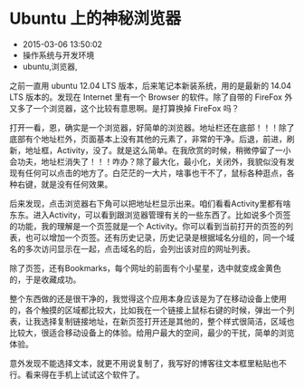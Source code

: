 # Ubuntu 上的神秘浏览器
- 2015-03-06 13:50:02
- 操作系统与开发环境
- ubuntu,浏览器,

<!--markdown-->之前一直用 ubuntu 12.04 LTS 版本，后来笔记本新装系统，用的是最新的 14.04 LTS 版本的。发现在 Internet 里有一个 Browser 的软件。除了自带的 FireFox 外又多了一个浏览器，这个比较有意思啊。是打算换掉 FireFox 吗？


<!--more-->


打开一看，恩，确实是一个浏览器，好简单的浏览器。地址栏还在底部！！！除了底部有个地址栏外，页面基本上没有其他的元素了，非常的干净。后退，前进，刷新，地址框，Activity，没了。就是这么简单。在我欣赏的时候，稍微停留了一小会功夫，地址栏消失了！！！咋办？除了最大化，最小化，关闭外，我貌似没有发现有任何可以点击的地方了。白茫茫的一大片，啥事也干不了，鼠标各种逛点，各种右键，就是没有任何效果。

后来发现，点击浏览器右下角可以把地址栏显示出来。咱们看看Activity里都有啥东东。进入Activity，可以看到跟浏览器管理有关的一些东西了。比如说多个页签的功能，我的理解是一个页签就是一个 Activity。你可以看到当前打开的页签的列表，也可以增加一个页签。还有历史记录，历史记录是根据域名分组的，同一个域名的多次访问显示在一起，点击域名的后，会列出该对应的网址列表。

除了页签，还有Bookmarks，每个网址的前面有个小星星，选中就变成金黄色的，于是收藏成功。

整个东西做的还是很干净的，我觉得这个应用本身应该是为了在移动设备上使用的，各个触摸的区域都比较大，比如我在一个链接上鼠标右键的时候，弹出一个列表，让我选择复制链接地址，在新页签打开还是其他的，整个样式很简洁，区域也比较大，很适合移动设备上的体验。给用户最大的空间，最少的干扰，简单的浏览体验。

意外发现不能选择文本，就更不用说复制了，我写好的博客往文本框里粘贴也不行。看来得在手机上试试这个软件了。